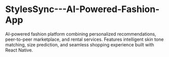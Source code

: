 # StylesSync---AI-Powered-Fashion-App
AI-powered fashion platform combining personalized recommendations, peer-to-peer marketplace, and rental services. Features intelligent skin tone matching, size prediction, and seamless shopping experience built with React Native.
